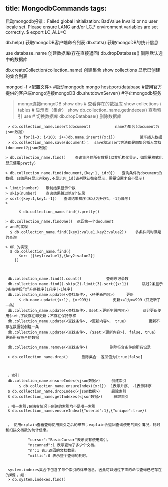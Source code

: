 title: MongodbCommands
tags:
---

启动mongodb报错：Failed global initialization: BadValue Invalid or no user locale set. Please ensure LANG and/or LC_* environment variables are set correctly.
$ export LC_ALL=C

db.help()           获取mongoDB客户端命令列表
db.stats()          获取mongoDB的统计信息

use database_name           创建数据库(存在直接返回)
db.dropDatabase()       删除默认选中的数据库

db.createCollection(collection_name)        创建集合
show collections       显示已创建的集合列表

mongod -f <配置文件>        #启动mongodb
mongo  host:port/database      #使用官方提供的客户端mongo连接mongoDB
db.shutdownServer()           #停止mongodb服务

> mongo连接mongoDB
     show dbs          # 查看存在的数据库
     show collections / tables      # 显示表（集合）
     show db.collection_name.getIndexes()      查看索引
     use  <db>           # 切换数据库
     db.dropDatabase()      删除数据库

     > db.collection_name.insert(document)           name为集合(document为json数据)
          $ for(i=3; i<100; i++)db.name.insert({x:i})           循环插入数据
     > db.collection_name.save(document)；  save和insert方法都是向集合插入文档(document为json数据)

    > db.collection_name.find()    查询集合的所有数据(以非机构化显示，如需要格式化显示使用pretty)

    > db.collection_name.find(document,{key:1,_id:0})   查询条件为document的数据，且结果只显示列key,不显示列_id(该列默认都会显示，需要设置才会不显示)
  
    > limit(number)   限制结果显示个数
    > skip(number)    查询结果跳过第n个记录
    > sort({key:1,key1:-1})   查询结果排序(默认为升序1，-1为降序)
    > 

          $ db.collection_name.find().pretty()    

    > db.collection_name.findOne()  返回第一个document
    > and的实现
      $ db.collection_name.find({key1:value1,key2:value2})    多条件同时满足的查询

    > OR 的实现
      $ db.collection_name.find({
          $or: [{key1:value1},{key2:value2}]
        })
    
     

     db.collection_name.find().count()           查询总记录数
     db.collection_name.find().skip(2).limit(3).sort({x:1})      跳过2条显示3条按字段“x”升序排序[1升序|-1降序]
     db.collection_name.update(<查找条件>, <待更新内容>)     更新
          $ db.name.update({x:1}, {x:999})          更新x=1为x=999（只更新了一条）
     db.collection_name.update(<查找条件>，$set:<更新字段内容>)      部分更新使用$set,字段存在即更新；不存在保持原样
     db.collection_name.update(<查找条件>, <更新内容>， true)          更新不存在数据就创建一条
     db.collection_name.update(<查找条件>, {$set:<更新内容>}, false, true)          更新所有符合的数据

     db.collection_name.remove(<查找条件>)          删除符合条件的所有记录
     
     > db.collection_name.drop()      删除集合  返回值为[true|false]
     


     。索引
     db.collection_name.ensureIndex(<json数据>)     创建索引
          $ db.collection_name.ensureIndex({x:1})  1表示升序, -1表示降序
     $ db.collection_name.dropIndex(<json数据>)     删除索引
     $ db.collection_name.getIndexes(<json数据>)     获取索引
     
     。唯一索引;在缺省情况下创建的索引均不是唯一索引
     $ db.collection_name.ensureIndex({"userid":1},{"unique":true})


     。 使用explain查看查询使用索引之后的细节；explain会返回查询使用的索引情况，耗时和扫描文档数的统计信息。
    
              "cursor":"BasicCursor"表示没有使用索引。
              "nscanned":1 表示查询了多少个文档。
              "n":1 表示返回的文档数量。
              "millis":0 表示整个查询的耗时。


     system.indexes集合中包含了每个索引的详细信息，因此可以通过下面的命令查询已经存在的索引，如：
     > db.system.indexes.find()


